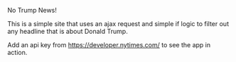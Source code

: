 No Trump News!

This is a simple site that uses an ajax request and simple if logic to filter out any headline that is about Donald Trump.

Add an api key from https://developer.nytimes.com/ to see the app in action.